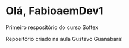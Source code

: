 # Olá, FabioaemDev1
 Primeiro respositório do curso Softex

Repositório criado na aula Gustavo Guanabara!
